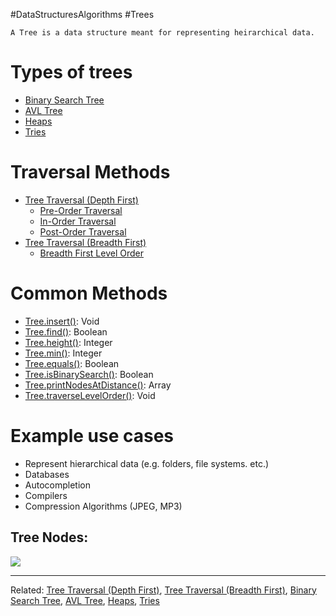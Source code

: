 #DataStructuresAlgorithms #Trees

```ad-summary
A Tree is a data structure meant for representing heirarchical data.
```


# Types of trees
- [Binary Search Tree](Binary%20Search%20Tree.md)
- [AVL Tree](AVL%20Tree.md)
- [Heaps](Heaps.md)
- [Tries](Tries.md)

# Traversal Methods
- [Tree Traversal (Depth First)](Tree%20Traversal%20(Depth%20First).md)
	- [Pre-Order Traversal](Tree%20Traversal%20(Depth%20First).md#Pre-Order%20Traversal)
	- [In-Order Traversal](Tree%20Traversal%20(Depth%20First).md#In-Order%20Traversal)
	- [Post-Order Traversal](Tree%20Traversal%20(Depth%20First).md#Post-Order%20Traversal)
- [Tree Traversal (Breadth First)](Tree%20Traversal%20(Breadth%20First).md)
	- [Breadth First Level Order](Tree%20Traversal%20(Breadth%20First).md#Breadth%20First%20Level%20Order)

# Common Methods
- [Tree.insert()](Tree.insert().md): Void 
- [Tree.find()](Tree.find().md): Boolean
- [Tree.height()](Tree.height().md): Integer
- [Tree.min()](Tree.min().md): Integer
- [Tree.equals()](Tree.equals().md): Boolean
- [Tree.isBinarySearch()](Tree.isBinarySearch().md): Boolean
- [Tree.printNodesAtDistance()](Tree.printNodesAtDistance().md): Array
- [Tree.traverseLevelOrder()](Tree.traverseLevelOrder().md): Void

# Example use cases
- Represent hierarchical data (e.g. folders, file systems. etc.)
- Databases
- Autocompletion
- Compilers
- Compression Algorithms (JPEG, MP3)

## Tree Nodes:
![](Generic_Tree_Example.png)

---
Related: [Tree Traversal (Depth First)](Tree%20Traversal%20(Depth%20First).md), [Tree Traversal (Breadth First)](Tree%20Traversal%20(Breadth%20First).md), [Binary Search Tree](Binary%20Search%20Tree.md), [AVL Tree](AVL%20Tree.md), [Heaps](Heaps), [Tries](Tries)